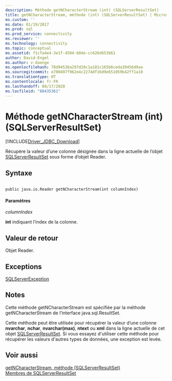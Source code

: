 ```yaml
---
description: Méthode getNCharacterStream (int) (SQLServerResultSet)
title: getNCharacterStream, méthode (int) (SQLServerResultSet) | Microsoft Docs
ms.custom: ''
ms.date: 01/19/2017
ms.prod: sql
ms.prod_service: connectivity
ms.reviewer: ''
ms.technology: connectivity
ms.topic: conceptual
ms.assetid: f1cfa4e4-3e1f-4504-b0de-cc626d653661
author: David-Engel
ms.author: v-daenge
ms.openlocfilehash: 78d94536a297d28c1a181c165b6ceda39456d9aa
ms.sourcegitcommit: e700497f962e4c2274df16d9e651059b42ff1a10
ms.translationtype: HT
ms.contentlocale: fr-FR
ms.lasthandoff: 08/17/2020
ms.locfileid: "88435361"
---
```

# <a name="getncharacterstream-method-int-sqlserverresultset"></a>Méthode getNCharacterStream (int) (SQLServerResultSet)
[!INCLUDE[Driver_JDBC_Download](../../../includes/driver_jdbc_download.md)]

  Récupère la valeur d’une colonne désignée dans la ligne actuelle de l’objet [SQLServerResultSet](../../../connect/jdbc/reference/sqlserverresultset-class.md) sous forme d’objet Reader.  
  
## <a name="syntax"></a>Syntaxe  
  
```  
  
public java.io.Reader getNCharacterStream(int columnIndex)  
```  
  
#### <a name="parameters"></a>Paramètres  
 *columnIndex*  
  
 **int** indiquant l’index de la colonne.  
  
## <a name="return-value"></a>Valeur de retour  
 Objet Reader.  
  
## <a name="exceptions"></a>Exceptions  
 [SQLServerException](../../../connect/jdbc/reference/sqlserverexception-class.md)  
  
## <a name="remarks"></a>Notes  
 Cette méthode getNCharacterStream est spécifiée par la méthode getNCharacterStream de l’interface java.sql.ResultSet.  
  
 Cette méthode peut être utilisée pour récupérer la valeur d’une colonne **nvarchar**, **nchar**, **nvarchar(max)**, **ntext** ou **xml** dans la ligne actuelle de cet objet [SQLServerResultSet](../../../connect/jdbc/reference/sqlserverresultset-class.md). Si vous essayez d'utiliser cette méthode pour récupérer les valeurs d'autres types de données, une exception est levée.  
  
## <a name="see-also"></a>Voir aussi  
 [getNCharacterStream, méthode &#40;SQLServerResultSet&#41;](../../../connect/jdbc/reference/getncharacterstream-method-sqlserverresultset.md)   
 [Membres de SQLServerResultSet](../../../connect/jdbc/reference/sqlserverresultset-members.md)  
  
  
